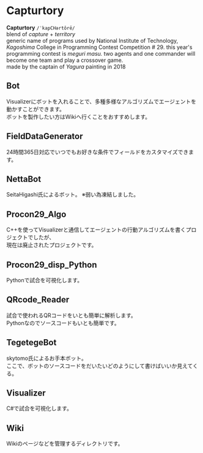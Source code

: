 # Capturtory

**Capturtory** `/ˈkapCHərtôrē/`  
blend of *capture* +‎ *territory*  
generic name of programs used by National Institute of Technology, *Kagoshima* College in Programming Contest Competition # 29. this year's programming contest is *meguri masu.* two agents and one commander will become one team and play a crossover game.  
made by the captain of *Yagura* painting in 2018  

## Bot

Visualizerにボットを入れることで、多種多様なアルゴリズムでエージェントを動かすことができます。  
ボットを製作したい方はWikiへ行くことをおすすめします。

## FieldDataGenerator

24時間365日対応でいつでもお好きな条件でフィールドをカスタマイズできます。

## NettaBot

SeitaHigashi氏によるボット。
※弱い為凍結しました。

## Procon29_Algo

C++を使ってVisualizerと通信してエージェントの行動アルゴリズムを書くプロジェクトでしたが、  
現在は廃止されたプロジェクトです。

## Procon29_disp_Python

Pythonで試合を可視化します。

## QRcode_Reader

試合で使われるQRコードをいとも簡単に解析します。  
Pythonなのでソースコードもいとも簡単です。

## TegetegeBot

skytomo氏によるお手本ボット。  
ここで、ボットのソースコードをだいたいどのようにして書けばいいか見えてくる。

## Visualizer

C#で試合を可視化します。

## Wiki

Wikiのページなどを管理するディレクトリです。
